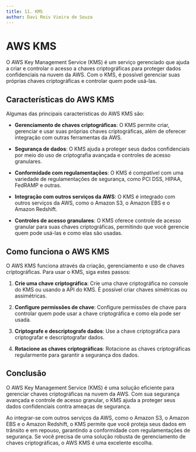 ```yaml
---
title: 11. KMS
author: Davi Reis Vieira de Souza
---
```


# AWS KMS

O AWS Key Management Service (KMS) é um serviço gerenciado que ajuda a criar e controlar o acesso a chaves criptográficas para proteger dados confidenciais na nuvem da AWS. Com o KMS, é possível gerenciar suas próprias chaves criptográficas e controlar quem pode usá-las.

## Características do AWS KMS

Algumas das principais características do AWS KMS são:

- **Gerenciamento de chaves criptográficas**: O KMS permite criar, gerenciar e usar suas próprias chaves criptográficas, além de oferecer integração com outras ferramentas da AWS.

- **Segurança de dados**: O KMS ajuda a proteger seus dados confidenciais por meio do uso de criptografia avançada e controles de acesso granulares.

- **Conformidade com regulamentações**: O KMS é compatível com uma variedade de regulamentações de segurança, como PCI DSS, HIPAA, FedRAMP e outras.

- **Integração com outros serviços da AWS**: O KMS é integrado com outros serviços da AWS, como o Amazon S3, o Amazon EBS e o Amazon Redshift.

- **Controles de acesso granulares**: O KMS oferece controle de acesso granular para suas chaves criptográficas, permitindo que você gerencie quem pode usá-las e como elas são usadas.

## Como funciona o AWS KMS

O AWS KMS funciona através da criação, gerenciamento e uso de chaves criptográficas. Para usar o KMS, siga estes passos:

1. **Crie uma chave criptográfica**: Crie uma chave criptográfica no console do KMS ou usando a API do KMS. É possível criar chaves simétricas ou assimétricas.

2. **Configure permissões de chave**: Configure permissões de chave para controlar quem pode usar a chave criptográfica e como ela pode ser usada.

3. **Criptografe e descriptografe dados**: Use a chave criptográfica para criptografar e descriptografar dados.

4. **Rotacione as chaves criptográficas**: Rotacione as chaves criptográficas regularmente para garantir a segurança dos dados.

## Conclusão

O AWS Key Management Service (KMS) é uma solução eficiente para gerenciar chaves criptográficas na nuvem da AWS. Com sua segurança avançada e controle de acesso granular, o KMS ajuda a proteger seus dados confidenciais contra ameaças de segurança.

Ao integrar-se com outros serviços da AWS, como o Amazon S3, o Amazon EBS e o Amazon Redshift, o KMS permite que você proteja seus dados em trânsito e em repouso, garantindo a conformidade com regulamentações de segurança. Se você precisa de uma solução robusta de gerenciamento de chaves criptográficas, o AWS KMS é uma excelente escolha.
